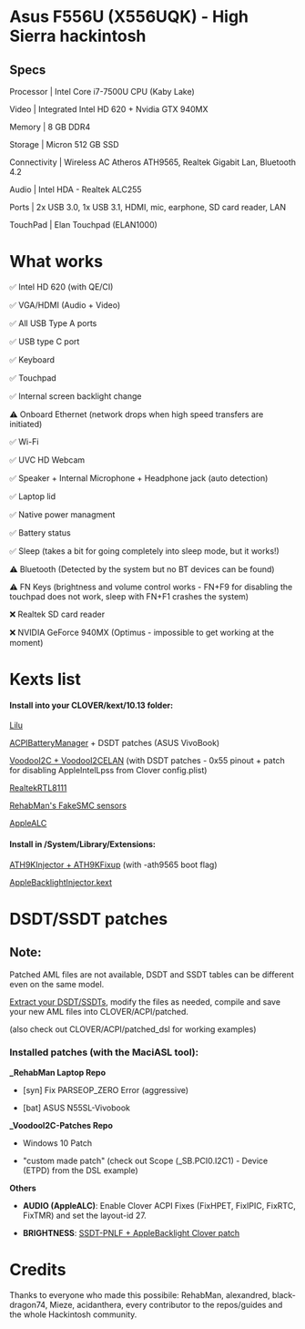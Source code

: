   

# Asus F556U (X556UQK) - High Sierra hackintosh

  
  
  

## Specs

  

Processor | Intel Core i7-7500U CPU (Kaby Lake)

  

Video | Integrated Intel HD 620 + Nvidia GTX 940MX

  

Memory | 8 GB DDR4

  

Storage | Micron 512 GB SSD

  

Connectivity | Wireless AC Atheros ATH9565, Realtek Gigabit Lan, Bluetooth 4.2

  

Audio | Intel HDA - Realtek ALC255

  

Ports | 2x USB 3.0, 1x USB 3.1, HDMI, mic, earphone, SD card reader, LAN

  

TouchPad | Elan Touchpad (ELAN1000)

  

# What works

  

✅ Intel HD 620 (with QE/CI)

  

  

✅ VGA/HDMI (Audio + Video)

  

  

✅ All USB Type A ports

  

  

✅ USB type C port

  

  

✅ Keyboard

  

  

✅ Touchpad

  

  

✅ Internal screen backlight change

  

  

⚠️ Onboard Ethernet (network drops when high speed transfers are initiated)

  

  

✅ Wi-Fi

  

  

✅ UVC HD Webcam

  

  

✅ Speaker + Internal Microphone + Headphone jack (auto detection)

  

  

✅ Laptop lid

  

  

✅ Native power managment

  

  

✅ Battery status

  
  
  

✅ ️Sleep (takes a bit for going completely into sleep mode, but it works!)

  
  
  

⚠️ Bluetooth (Detected by the system but no BT devices can be found)

  
  
  

⚠️ FN Keys (brightness and volume control works - FN+F9 for disabling the touchpad does not work, sleep with FN+F1 crashes the system)

  

  

❌ Realtek SD card reader

  

  

❌ NVIDIA GeForce 940MX (Optimus - impossible to get working at the moment)

  

  

# Kexts list

  

#### Install into your CLOVER/kext/10.13 folder:

  

[Lilu](https://github.com/acidanthera/Lilu)

  

  

[ACPIBatteryManager](https://bitbucket.org/RehabMan/os-x-acpi-battery-driver/downloads/) + DSDT patches (ASUS VivoBook)

  

  

[VoodooI2C + VoodooI2CELAN](https://github.com/alexandred/VoodooI2C) (with DSDT patches - 0x55 pinout + patch for disabling AppleIntelLpss from Clover config.plist)

  

  

[RealtekRTL8111](https://github.com/Mieze/RTL8111_driver_for_OS_X)

  

  

[RehabMan's FakeSMC sensors](https://bitbucket.org/RehabMan/os-x-fakesmc-kozlek/downloads/)

  

  

[AppleALC](https://github.com/acidanthera/AppleALC)
  

  
  

#### Install in /System/Library/Extensions:

  
  
  

[ATH9KInjector + ATH9KFixup](https://github.com/black-dragon74/ATH9KFixup) (with -ath9565 boot flag)

  
  
  

[AppleBacklightInjector.kext](https://www.tonymacx86.com/threads/guide-laptop-backlight-control-using-applebacklightinjector-kext.218222/)

  
  
  

# DSDT/SSDT patches

## Note:

Patched AML files are not available, DSDT and SSDT tables can be different even on the same model.

  

[Extract your DSDT/SSDTs](https://www.tonymacx86.com/threads/guide-patching-laptop-dsdt-ssdts.152573/), modify the files as needed, compile and save your new AML files into CLOVER/ACPI/patched.

(also check out CLOVER/ACPI/patched_dsl for working examples)

  

### Installed patches (with the MaciASL tool):

**_RehabMan Laptop Repo**

  

-  [syn] Fix PARSEOP_ZERO Error (aggressive)

  

-  [bat] ASUS N55SL-Vivobook

  

  

**_VoodooI2C-Patches Repo**

  

- Windows 10 Patch

  

  

- "custom made patch" (check out Scope (_SB.PCI0.I2C1) - Device (ETPD) from the DSL example)

  
  
  

**Others**
-  **AUDIO (AppleALC)**: Enable Clover ACPI Fixes (FixHPET, FixIPIC, FixRTC, FixTMR) and set the layout-id 27.

-  **BRIGHTNESS**: [SSDT-PNLF + AppleBacklight Clover patch](https://www.tonymacx86.com/threads/guide-laptop-backlight-control-using-applebacklightinjector-kext.218222/)

  

# Credits

  

Thanks to everyone who made this possibile: RehabMan, alexandred, black-dragon74, Mieze, acidanthera, every contributor to the repos/guides and the whole Hackintosh community.
